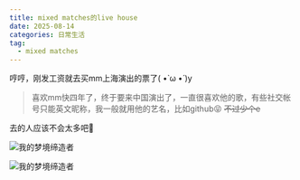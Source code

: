 ```yaml
---
title: mixed matches的live house
date: 2025-08-14
categories: 日常生活
tag:
  - mixed matches
---
```


哼哼，刚发工资就去买mm上海演出的票了( •̀ ω •́ )y

> 喜欢mm快四年了，终于要来中国演出了，一直很喜欢他的歌，有些社交帐号只能英文昵称，我一般就用他的艺名，比如github😝 ~~不过少个e~~

去的人应该不会太多吧🫨

![我的梦境缔造者](https://youke1.picui.cn/s1/2025/08/14/689df02216719.jpg)

![我的梦境缔造者](https://youke1.picui.cn/s1/2025/08/14/689df2dad6d8c.jpg)

